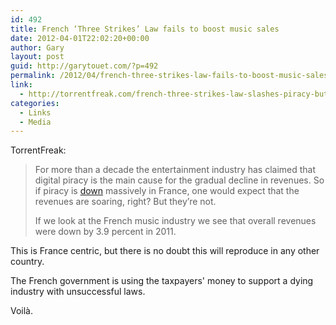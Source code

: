 ```yaml
---
id: 492
title: French ‘Three Strikes’ Law fails to boost music sales
date: 2012-04-01T22:02:20+00:00
author: Gary
layout: post
guid: http://garytouet.com/?p=492
permalink: /2012/04/french-three-strikes-law-fails-to-boost-music-sales/
link:
  - http://torrentfreak.com/french-three-strikes-law-slashes-piracy-but-fails-to-boost-sales-120330/
categories:
  - Links
  - Media
---
```

TorrentFreak:
<blockquote>For more than a decade the entertainment industry has claimed that digital piracy is the main cause for the gradual decline in revenues. So if piracy is <a href="http://www.telecompaper.com/news/french-online-music-worth-eur-110-mln-in-2011-study">down</a> massively in France, one would expect that the revenues are soaring, right? But they’re not.

If we look at the French music industry we see that overall revenues were down by 3.9 percent in 2011.</blockquote>

This is France centric, but there is no doubt this will reproduce in any other country.

The French government is using the taxpayers' money to support a dying industry with unsuccessful laws.

Voilà.
